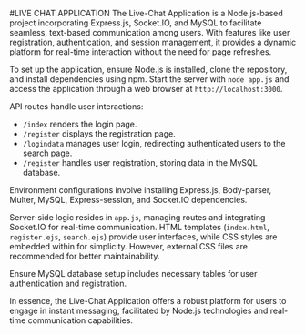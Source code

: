 #LIVE CHAT APPLICATION
The Live-Chat Application is a Node.js-based project incorporating Express.js, Socket.IO, and MySQL to facilitate seamless, text-based communication among users. With features like user registration, authentication, and session management, it provides a dynamic platform for real-time interaction without the need for page refreshes.

To set up the application, ensure Node.js is installed, clone the repository, and install dependencies using npm. Start the server with `node app.js` and access the application through a web browser at `http://localhost:3000`.

API routes handle user interactions:
- `/index` renders the login page.
- `/register` displays the registration page.
- `/logindata` manages user login, redirecting authenticated users to the search page.
- `/register` handles user registration, storing data in the MySQL database.

Environment configurations involve installing Express.js, Body-parser, Multer, MySQL, Express-session, and Socket.IO dependencies.

Server-side logic resides in `app.js`, managing routes and integrating Socket.IO for real-time communication. HTML templates (`index.html`, `register.ejs`, `search.ejs`) provide user interfaces, while CSS styles are embedded within for simplicity. However, external CSS files are recommended for better maintainability.

Ensure MySQL database setup includes necessary tables for user authentication and registration.

In essence, the Live-Chat Application offers a robust platform for users to engage in instant messaging, facilitated by Node.js technologies and real-time communication capabilities.
